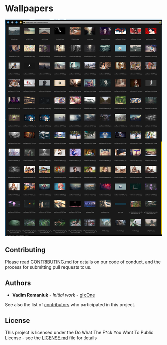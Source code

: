 # Wallpapers
![1](https://raw.githubusercontent.com/RomaniukVadim/wallpapers/master/screen/screen.png)

## Contributing

Please read [CONTRIBUTING.md](CONTRIBUTING.md) for details on our code of conduct, and the process for submitting pull requests to us.

## Authors

* **Vadim Romaniuk** - *Initial work* - [glicOne](https://github.com/RomaniukVadim)

See also the list of [contributors](https://github.com/RomaniukVadim/wallpapers/contributors) who participated in this project.

## License

This project is licensed under the Do What The F*ck You Want To Public License - see the [LICENSE.md](LICENSE.md) file for details
